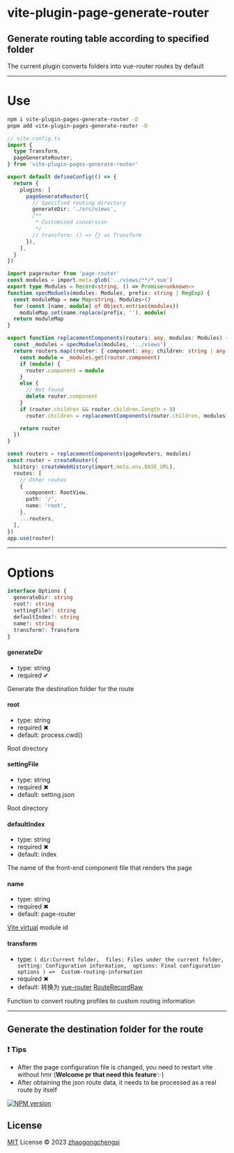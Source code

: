 # vite-plugin-page-generate-router

## Generate routing table according to specified folder

The current plugin converts folders into vue-router routes by default

---

# Use

```sh
npm i vite-plugin-pages-generate-router -D
pnpm add vite-plugin-pages-generate-router -D
```

```ts
// vite.config.ts
import {
  type Transform,
  pageGenerateRouter,
} from 'vite-plugin-pages-generate-router'

export default defineConfig(() => {
  return {
    plugins: [
      pageGenerateRouter({
        // Specified routing directory
        generateDir: './src/views',
        /**
         * Customized conversion
         */
        // transform: () => {} as Transform
      }),
    ],
  }
})
```

```ts
import pagerouter from 'page-router'
const modules = import.meta.glob('../views/**/*.vue')
export type Modules = Record<string, () => Promise<unknown>>
function specModuels(modules: Modules, prefix: string | RegExp) {
  const moduleMap = new Map<string, Modules>()
  for (const [name, module] of Object.entries(modules))
    moduleMap.set(name.replace(prefix, ''), module)
  return moduleMap
}

export function replacementComponents(routers: any, modules: Modules) {
  const _modules = specModuels(modules, '../views')
  return routers.map((router: { component: any; children: string | any[] }) => {
    const module = _modules.get(router.component)
    if (module) {
      router.component = module
    }
    else {
      // Not found
      delete router.component
    }
    if (router.children && router.children.length > 0)
      router.children = replacementComponents(router.children, modules)

    return router
  })
}

const routers = replacementComponents(pageRouters, modules)
const router = createRouter({
  history: createWebHistory(import.meta.env.BASE_URL),
  routes: [
    // Other routes
    {
      component: RootView,
      path: '/',
      name: 'root',
    },
    ...routers,
  ],
})
app.use(router)
```

---

# Options

```ts
interface Options {
  generateDir: string
  root?: string
  settingFile?: string
  defaultIndex?: string
  name?: string
  transform?: Transform
}
```

#### generateDir

- type: string
- required ✔

Generate the destination folder for the route

#### root

- type: string
- required ✖
- default: process.cwd()

Root directory

#### settingFile

- type: string
- required ✖
- default: setting.json

Root directory

#### defaultIndex

- type: string
- required ✖
- default: index

The name of the front-end component file that renders the page

#### name

- type: string
- required ✖
- default: page-router

[Vite virtual](https://cn.vitejs.dev/guide/api-plugin.html#virtual-modules-convention) module id

#### transform

- type: ```(
    dir:Current folder, 
    files: Files under the current folder, 
    setting: Configuration information, 
    options: Final configuration options
    ) => 
        Custom-routing-information```
- required ✖
- default: 转换为 [vue-router](https://router.vuejs.org/) [RouteRecordRaw](https://router.vuejs.org/zh/api/#routerecordraw)

Function to convert routing profiles to custom routing information

---

## Generate the destination folder for the route

### ❗ Tips
- After the page configuration file is changed, you need to restart vite without hmr (**Welcome pr that need this feature**✨)
- After obtaining the json route data, it needs to be processed as a real route by itself

[![NPM version](https://img.shields.io/npm/v/vite-plugin-pages-generate-router?color=a1b858&label=vite-plugin-pages-generate-router)](https://www.npmjs.com/package/vite-plugin-pages-generate-router)

## License

[MIT](./LICENSE) License © 2023 [zhaogongchengsi](https://github.com/zhaogongchengsi)
